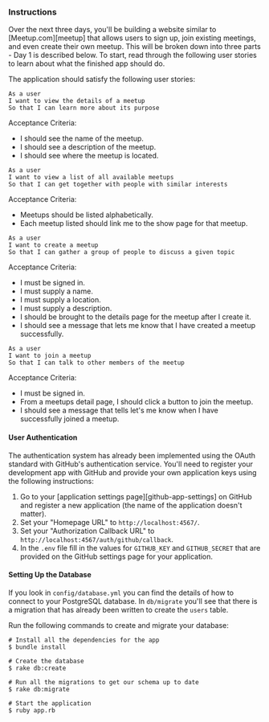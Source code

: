 ### Instructions

Over the next three days, you'll be building a website similar to [Meetup.com][meetup] that allows users to sign up, join existing meetings, and even create their own meetup. This will be broken down into three parts - Day 1 is described below. To start, read through the following user stories to learn about what the finished app should do.

The application should satisfy the following user stories:

```no-highlight
As a user
I want to view the details of a meetup
So that I can learn more about its purpose
```

Acceptance Criteria:

* I should see the name of the meetup.
* I should see a description of the meetup.
* I should see where the meetup is located.

```no-highlight
As a user
I want to view a list of all available meetups
So that I can get together with people with similar interests
```

Acceptance Criteria:

* Meetups should be listed alphabetically.
* Each meetup listed should link me to the show page for that meetup.

```no-highlight
As a user
I want to create a meetup
So that I can gather a group of people to discuss a given topic
```

Acceptance Criteria:

* I must be signed in.
* I must supply a name.
* I must supply a location.
* I must supply a description.
* I should be brought to the details page for the meetup after I create it.
* I should see a message that lets me know that I have created a meetup successfully.

```no-highlight
As a user
I want to join a meetup
So that I can talk to other members of the meetup
```

Acceptance Criteria:

* I must be signed in.
* From a meetups detail page, I should click a button to join the meetup.
* I should see a message that tells let's me know when I have successfully joined a meetup.

#### User Authentication

The authentication system has already been implemented using the OAuth standard with GitHub's authentication service. You'll need to register your development app with GitHub and provide your own application keys using the following instructions:

1. Go to your [application settings page][github-app-settings] on GitHub and register a new application (the name of the application doesn't matter).
2. Set your "Homepage URL" to `http://localhost:4567/`.
3. Set your "Authorization Callback URL" to `http://localhost:4567/auth/github/callback`.
4. In the `.env` file fill in the values for `GITHUB_KEY` and `GITHUB_SECRET` that are provided on the GitHub settings page for your application.

#### Setting Up the Database

If you look in `config/database.yml` you can find the details of how to connect to your PostgreSQL database. In `db/migrate` you'll see that there is a migration that has already been written to create the `users` table.

Run the following commands to create and migrate your database:

```no-highlight
# Install all the dependencies for the app
$ bundle install

# Create the database
$ rake db:create

# Run all the migrations to get our schema up to date
$ rake db:migrate

# Start the application
$ ruby app.rb
```
